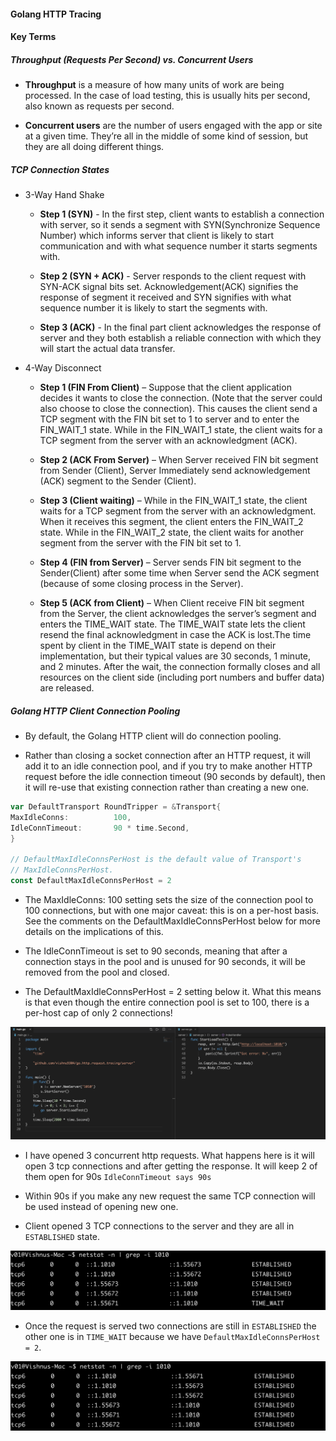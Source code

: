
#### Golang HTTP Tracing

#### Key Terms

##### Throughput (Requests Per Second) vs. Concurrent Users

- **Throughput** is a measure of how many units of work are being processed. In the case of load testing, this is usually hits per second, also known as requests per second.

- **Concurrent users** are the number of users engaged with the app or site at a given time. They’re all in the middle of some kind of session, but they are all doing different things.

##### TCP Connection States

- 3-Way Hand Shake

  - **Step 1 (SYN)** - In the first step, client wants to establish a connection with server, so it sends a segment with SYN(Synchronize Sequence Number) which informs server that client is likely to start communication and with what sequence number it starts segments with.

  - **Step 2 (SYN + ACK)** - Server responds to the client request with SYN-ACK signal bits set. Acknowledgement(ACK) signifies the response of segment it received and SYN signifies with what sequence number it is likely to start the segments with.

  - **Step 3 (ACK)** - In the final part client acknowledges the response of server and they both establish a reliable connection with which they will start the actual data transfer.

- 4-Way Disconnect

  - **Step 1 (FIN From Client)** – Suppose that the client application decides it wants to close the connection. (Note that the server could also choose to close the connection). This causes the client send a TCP segment with the FIN bit set to 1 to server and to enter the FIN_WAIT_1 state. While in the FIN_WAIT_1 state, the client waits for a TCP segment from the server with an acknowledgment (ACK).

  - **Step 2 (ACK From Server)** – When Server received FIN bit segment from Sender (Client), Server Immediately send acknowledgement (ACK) segment to the Sender (Client).

  - **Step 3 (Client waiting)** – While in the FIN_WAIT_1 state, the client waits for a TCP segment from the server with an acknowledgment. When it receives this segment, the client enters the FIN_WAIT_2 state. While in the FIN_WAIT_2 state, the client waits for another segment from the server with the FIN bit set to 1.

  - **Step 4 (FIN from Server)** – Server sends FIN bit segment to the Sender(Client) after some time when Server send the ACK segment (because of some closing process in the Server).

  - **Step 5 (ACK from Client)** – When Client receive FIN bit segment from the Server, the client acknowledges the server’s segment and enters the TIME_WAIT state. The TIME_WAIT state lets the client resend the final acknowledgment in case the ACK is lost.The time spent by client in the TIME_WAIT state is depend on their implementation, but their typical values are 30 seconds, 1 minute, and 2 minutes. After the wait, the connection formally closes and all resources on the client side (including port numbers and buffer data) are released.
  
##### Golang HTTP Client Connection Pooling

  - By default, the Golang HTTP client will do connection pooling.

  - Rather than closing a socket connection after an HTTP request, it will add it to an idle connection pool, and if you try to make another HTTP request before the idle connection timeout (90 seconds by default), then it will re-use that existing connection rather than creating a new one.
  
  ```go
  var DefaultTransport RoundTripper = &Transport{
  MaxIdleConns:          100,
  IdleConnTimeout:       90 * time.Second,
  }

  // DefaultMaxIdleConnsPerHost is the default value of Transport's
  // MaxIdleConnsPerHost.
  const DefaultMaxIdleConnsPerHost = 2
  ```
  - The MaxIdleConns: 100 setting sets the size of the connection pool to 100 connections, but with one major caveat: this is on a per-host basis. See the comments on the DefaultMaxIdleConnsPerHost below for more details on the implications of this.

  - The IdleConnTimeout is set to 90 seconds, meaning that after a connection stays in the pool and is unused for 90 seconds, it will be removed from the pool and closed.

  - The DefaultMaxIdleConnsPerHost = 2 setting below it. What this means is that even though the entire connection pool is set to 100, there is a per-host cap of only 2 connections!

![image info](./static/vsc_snippet.png)

- I have opened 3 concurrent http requests. What happens here is it will open 3 tcp connections and after getting the response. It will keep 2 of them open for 90s `IdleConnTimeout says 90s`

- Within 90s if you make any new request the same TCP connection will be used instead of opening new one.

- Client opened 3 TCP connections to the server and they are all in `ESTABLISHED` state.

![image info](./static/term1.png)

- Once the request is served two connections are still in `ESTABLISHED` the other one is in `TIME_WAIT` because we have `DefaultMaxIdleConnsPerHost = 2`.

![image info](./static/term2.png)